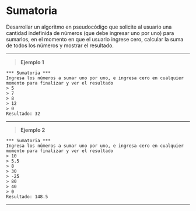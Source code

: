 ﻿# Sumatoria

Desarrollar un algoritmo en pseudocódigo que solicite al usuario una cantidad indefinida de números (que debe ingresar uno por uno) para sumarlos,
en el momento en que el usuario ingrese cero, calcular la suma de todos los números y mostrar el resultado.

---

> **Ejemplo 1**

```
*** Sumatoria ***
Ingresa los números a sumar uno por uno, e ingresa cero en cualquier momento para finalizar y ver el resultado
> 5
> 7
> 8
> 12
> 0
Resultado: 32
```

---

> **Ejemplo 2**

```
*** Sumatoria ***
Ingresa los números a sumar uno por uno, e ingresa cero en cualquier momento para finalizar y ver el resultado
> 10
> 5.5
> 8
> 30
> -25
> 80
> 40
> 0
Resultado: 148.5
```

---
